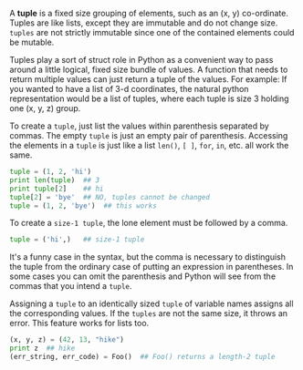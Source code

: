 A **tuple** is a fixed size grouping of elements, such as an (x, y) co-ordinate. Tuples are like lists, except they are immutable and do not change size. `tuples` are not strictly immutable since one of the contained elements could be mutable. 

Tuples play a sort of struct role in Python as a convenient way to pass around a little logical, fixed size bundle of values. A function that needs to return multiple values can just return a tuple of the values. For example: If you wanted to have a list of 3-d coordinates, the natural python representation would be a list of tuples, where each tuple is size 3 holding one (x, y, z) group.

To create a `tuple`, just list the values within parenthesis separated by commas. The empty `tuple` is just an empty pair of parenthesis. Accessing the elements in a `tuple` is just like a list `len()`, `[ ]`, `for`, `in`, etc. all work the same.
    
```python    
tuple = (1, 2, 'hi')
print len(tuple)  ## 3
print tuple[2]    ## hi
tuple[2] = 'bye'  ## NO, tuples cannot be changed
tuple = (1, 2, 'bye')  ## this works
```
To create a `size-1 tuple`, the lone element must be followed by a comma.
    
``` python   
tuple = ('hi',)   ## size-1 tuple
```

It's a funny case in the syntax, but the comma is necessary to distinguish the tuple from the ordinary case of putting an expression in parentheses. In some cases you can omit the parenthesis and Python will see from the commas that you intend a `tuple`.

Assigning a `tuple` to an identically sized `tuple` of variable names assigns all the corresponding values. If the `tuples` are not the same size, it throws an error. This feature works for lists too.
    
```python    
(x, y, z) = (42, 13, "hike")
print z  ## hike
(err_string, err_code) = Foo()  ## Foo() returns a length-2 tuple
```
